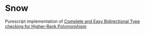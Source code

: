 # Snow

Purescript implementation of [Complete and Easy Bidirectional
Type checking for Higher-Rank Polymorphism](https://www.cl.cam.ac.uk/~nk480/bidir.pdf)
